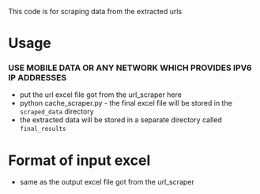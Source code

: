 This code is for scraping data from the extracted urls
# Usage
### USE MOBILE DATA OR ANY NETWORK WHICH PROVIDES IPV6 IP ADDRESSES
- put the url excel file got from the url_scraper here 
- python cache_scraper.py <url-file-path> <start-index> <end-index> - the final excel file will be stored in the `scraped_data` directory
- the extracted data will be stored in a separate directory called `final_results`

# Format of input excel
- same as the output excel file got from the url_scraper
